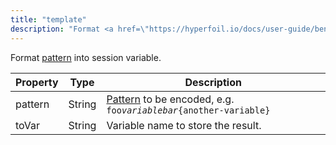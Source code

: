 ```yaml
---
title: "template"
description: "Format <a href=\"https://hyperfoil.io/docs/user-guide/benchmark/variables#string-interpolation\">pattern</a> into session variable."
---
```

Format <a href="https://hyperfoil.io/docs/user-guide/benchmark/variables#string-interpolation">pattern</a> into session variable.

| Property | Type | Description |
| ------- | ------- | -------- |
| pattern | String | <a href="https://hyperfoil.io/docs/user-guide/benchmark/variables#string-interpolation">Pattern</a> to be encoded, e.g. <code>foo${variable}bar${another-variable}</code> |
| toVar | String | Variable name to store the result. |

